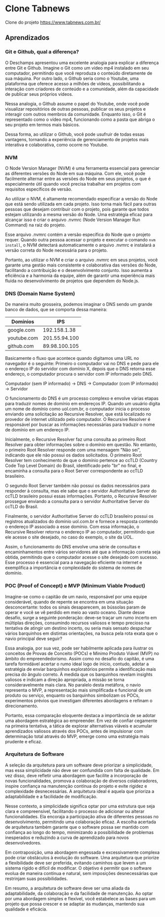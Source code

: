 # Clone Tabnews

Clone do projeto https://www.tabnews.com.br/

## Aprendizados

### Git e Github, qual a diferença?

O Deschamps apresentou uma excelente analogia para explicar a diferença entre Git e Github. Imagine o Git como um vídeo mp4 instalado em seu computador, permitindo que você reproduza o conteúdo diretamente de sua máquina. Por outro lado, o Github seria como o Youtube, uma plataforma que oferece acesso a milhões de vídeos, possibilitando a interação com criadores de conteúdo e a comunidade, além da capacidade de publicar seus próprios vídeos.

Nessa analogia, o Github assume o papel do Youtube, onde você pode visualizar repositórios de outras pessoas, publicar os seus projetos e interagir com outros membros da comunidade. Enquanto isso, o Git é representado como o vídeo mp4, funcionando como a pasta que abriga o seu projeto em termos mais básicos.

Dessa forma, ao utilizar o Github, você pode usufruir de todas essas vantagens, tornando a experiência de gerenciamento de projetos mais interativa e colaborativa, como ocorre no Youtube.

### NVM

O Node Version Manager (NVM) é uma ferramenta essencial para gerenciar as diferentes versões do Node em sua máquina. Com ele, você pode facilmente alternar entre as versões do Node em seus projetos, o que é especialmente útil quando você precisa trabalhar em projetos com requisitos específicos de versão.

Ao utilizar o NVM, é altamente recomendado especificar a versão do Node que está sendo utilizada em cada projeto. Isso torna mais fácil para outras pessoas que desejam contribuir com o projeto, pois garante que todos estejam utilizando a mesma versão do Node. Uma estratégia eficaz para alcançar isso é criar o arquivo .nvmrc (Node Version Manager Run Command) na raiz do projeto.

Esse arquivo .nvmrc contém a versão específica do Node que o projeto requer. Quando outra pessoa acessar o projeto e executar o comando `nvm install`, o NVM detectará automaticamente o arquivo .nvmrc e instalará a versão correta do Node necessária para o projeto.

Portanto, ao utilizar o NVM e criar o arquivo .nvmrc em seus projetos, você garante uma gestão mais consistente e colaborativa das versões do Node, facilitando a contribuição e o desenvolvimento conjunto. Isso aumenta a eficiência e a harmonia da equipe, além de garantir uma experiência mais fluida no desenvolvimento de projetos que dependem do Node.js.

### DNS (Domain Name System)

De maneira muito grosseira, podemos imaginar o DNS sendo um grande banco de dados, que se comporta dessa maneira:

| Domínios    | IPS           |
| ----------- | ------------- |
| google.com  | 192.158.1.38  |
| youtube.com | 201.55.94.100 |
| github.com  | 89.98.100.105 |

Basicamente o fluxo que acontece quando digitamos uma URL no navegador é o seguinte: Primeiro o computador vai no DNS e pede para ele o endereço IP do servidor com domínio X, depois que o DNS retorna esse endereço, o computador procura o servidor com IP informado pelo DNS.

Computador (sem IP informado) -> DNS -> Computador (com IP informado) -> Servidor

O funcionamento do DNS é um processo complexo e envolve várias etapas para traduzir nomes de domínio em endereços IP. Quando um usuário digita um nome de domínio como uol.com.br, o computador inicia o processo enviando uma solicitação ao Recursive Resolver, que está localizado no provedor de internet utilizado pelo computador. O Recursive Resolver é responsável por buscar as informações necessárias para traduzir o nome de domínio em um endereço IP.

Inicialmente, o Recursive Resolver faz uma consulta ao primeiro Root Resolver para obter informações sobre o domínio em questão. No entanto, o primeiro Root Resolver responde com uma mensagem "Não sei", indicando que ele não possui os dados solicitados. O primeiro Root Resolver tem conhecimento de que o domínio pertence ao ccTLD (Country Code Top Level Domain) do Brasil, identificado pelo "br" no final, e encaminha a consulta para o Root Server correspondente ao ccTLD brasileiro.

O segundo Root Server também não possui os dados necessários para responder à consulta, mas ele sabe que o servidor Authoritative Server do ccTLD brasileiro possui essas informações. Portanto, o Recursive Resolver prossegue enviando a consulta para o servidor Authoritative Server do ccTLD do Brasil.

Finalmente, o servidor Authoritative Server do ccTLD brasileiro possui os registros atualizados do domínio uol.com.br e fornece a resposta contendo o endereço IP associado a esse domínio. Com essa informação, o Recursive Resolver retorna o endereço IP ao computador, permitindo que ele acesse o site desejado, no caso do exemplo, o site da UOL.

Assim, o funcionamento do DNS envolve uma série de consultas e encaminhamentos entre vários servidores até que a informação correta seja obtida, permitindo que o computador acesse o site desejado com sucesso. Esse processo é essencial para a navegação eficiente na internet e exemplifica a importância e complexidade do sistema de nomes de domínio.

### POC (Proof of Concept) e MVP (Minimum Viable Product)

Imagine-se como o capitão de um navio, responsável por uma equipe considerável, quando de repente se encontra em uma situação desconcertante: todos os sinais desaparecem, as bússolas param de operar e você se vê perdido em meio ao vasto oceano. Diante desse desafio, surge a seguinte ponderação: deve-se traçar um rumo incerto em múltiplas direções, consumindo recursos valiosos e tempo precioso na tentativa de atingir um destino incerto, ou seria mais sensato despachar vários barquinhos em distintas orientações, na busca pela rota exata que o navio principal deve seguir?

Essa analogia, por sua vez, pode ser habilmente aplicada para ilustrar os conceitos de Provas de Conceito (POCs) e Mínimo Produto Viável (MVP) no âmbito do empreendedorismo. Assim como no desafio do capitão, é uma tarefa formidável acertar o rumo ideal logo de início, contudo, adotar a estratégia de enviar barquinhos exploratórios permite a identificação mais precisa do ângulo correto. À medida que os barquinhos revelam insights valiosos e indicam a direção apropriada, a missão se torna consideravelmente mais clara. No paralelo desta metáfora, o navio representa o MVP, a representação mais simplificada e funcional de um produto ou serviço, enquanto os barquinhos simbolizam os POCs, experimentos prévios que investigam diferentes abordagens e refinam o direcionamento.

Portanto, essa comparação eloquente destaca a importância de se adotar uma abordagem estratégica ao empreender. Em vez de confiar cegamente na primeira tentativa, a tática de explorar alternativas viáveis e acumular aprendizados valiosos através dos POCs, antes de impulsionar com determinação total através do MVP, emerge como uma estratégia mais prudente e eficaz.

### Arquitetura de Software

A seleção da arquitetura para um software deve priorizar a simplicidade, mas essa simplicidade não deve ser confundida com falta de qualidade. Em vez disso, deve refletir uma abordagem que facilite a incorporação de novas funcionalidades, promova a colaboração de diversos colaboradores, inspire confiança na manutenção contínua do projeto e evite rigidez e complexidade desnecessárias. A arquitetura ideal é aquela que prioriza a adaptabilidade e a facilidade de modificação.

Nesse contexto, a simplicidade significa optar por uma estrutura que seja clara e compreensível, facilitando o processo de adicionar ou alterar funcionalidades. Ela encoraja a participação ativa de diferentes pessoas no desenvolvimento, permitindo uma colaboração eficaz. A escolha acertada de arquitetura também garante que o software possa ser mantido com confiança ao longo do tempo, minimizando a possibilidade de problemas inesperados e reduzindo a curva de aprendizado para novos desenvolvedores.

Em contraposição, uma abordagem engessada e excessivamente complexa pode criar obstáculos à evolução do software. Uma arquitetura que priorize a flexibilidade deve ser preferida, evitando caminhos que levem a um sistema rígido e difícil de modificar. O objetivo é permitir que o software evolua de maneira contínua e natural, sem imposições desnecessárias que restrinjam suas possibilidades.

Em resumo, a arquitetura de software deve ser uma aliada da adaptabilidade, da colaboração e da facilidade de manutenção. Ao optar por uma abordagem simples e flexível, você estabelece as bases para um projeto que possa crescer e se adaptar às mudanças, mantendo sua qualidade e eficácia.